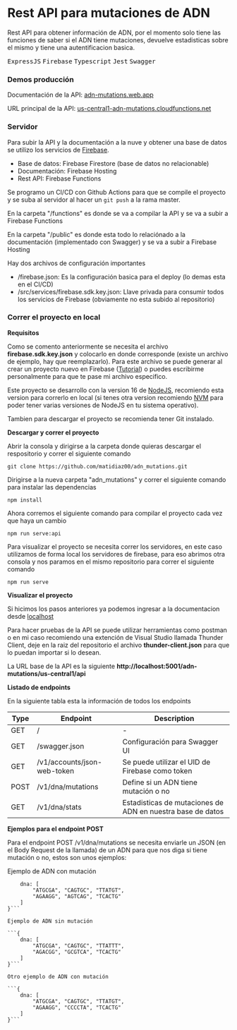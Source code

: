 # Rest API para mutaciones de ADN

Rest API para obtener información de ADN, por el momento solo tiene las funciones de saber si el ADN tiene mutaciones, devuelve estadisticas sobre el mismo y tiene una autentificacion basica.

<kbd>ExpressJS</kbd>  <kbd>Firebase</kbd>  <kbd>Typescript</kbd>  <kbd>Jest</kbd>  <kbd>Swagger</kbd>

### Demos producción

Documentación de la API: [adn-mutations.web.app](https://adn-mutations.web.app/)

URL principal de la API: [us-central1-adn-mutations.cloudfunctions.net](https://us-central1-adn-mutations.cloudfunctions.net/api)

### Servidor

Para subir la API y la documentación a la nuve y obtener una base de datos se utilizo los servicios de [Firebase](https://firebase.google.com/).

- Base de datos: Firebase Firestore (base de datos no relacionable)
- Documentación: Firebase Hosting
- Rest API: Firebase Functions

Se programo un CI/CD con Github Actions para que se compile el proyecto y se suba al servidor al hacer un `git push` a la rama master.

En la carpeta "/functions" es donde se va a compilar la API y se va a subir a Firebase Functions

En la carpeta "/public" es donde esta todo lo relaciónado a la documentación (implementado con Swagger) y se va a subir a Firebase Hosting

Hay dos archivos de configuración importantes
- /firebase.json: Es la configuración basica para el deploy (lo demas esta en el CI/CD)
- /src/services/firebase.sdk.key.json: Llave privada para consumir todos los servicios de Firebase (obviamente no esta subido al repositorio)

### Correr el proyecto en local

**Requisitos**

Como se comento anteriormente se necesita el archivo **firebase.sdk.key.json** y colocarlo en donde corresponde (existe un archivo de ejemplo, hay que reemplazarlo). Para este archivo se puede generar al crear un proyecto nuevo en Firebase ([Tutorial](https://clemfournier.medium.com/how-to-get-my-firebase-service-account-key-file-f0ec97a21620)) o puedes escribirme personalmente para que te pase mi archivo especifico.

Este proyecto se desarrollo con la version 16 de [NodeJS](https://nodejs.org/), recomiendo esta version para correrlo en local (si tenes otra version recomiendo [NVM](https://github.com/nvm-sh/nvm) para poder tener varias versiones de NodeJS en tu sistema operativo).

Tambien para descargar el proyecto se recomienda tener Git instalado.

**Descargar y correr el proyecto**

Abrir la consola y dirigirse a la carpeta donde quieras descargar el respositorio y correr el siguiente comando

`git clone https://github.com/matidiaz00/adn_mutations.git`

Dirigirse a la nueva carpeta "adn_mutations" y correr el siguiente comando para instalar las dependencias

`npm install`

Ahora corremos el siguiente comando para compilar el proyecto cada vez que haya un cambio

`npm run serve:api`

Para visualizar el proyecto se necesita correr los servidores, en este caso utilizamos de forma local los servidores de firebase, para eso abrimos otra consola y nos paramos en el mismo repositorio para correr el siguiente comando

`npm run serve`

**Visualizar el proyecto**

Si hicimos los pasos anteriores ya podemos ingresar a la documentacion desde [localhost](http://localhost:5000/)

Para hacer pruebas de la API se puede utilizar herramientas como postman o en mi caso recomiendo una extención de Visual Studio llamada Thunder Client, deje en la raiz del repositorio el archivo **thunder-client.json** para que lo puedan importar si lo desean.

La URL base de la API es la siguiente **http://localhost:5001/adn-mutations/us-central1/api**

**Listado de endpoints**

En la siguiente tabla esta la información de todos los endpoints

Type | Endpoint | Description
------------- | ------------- | -------------
GET | / | - | Mensaje si funciona la API
GET | /swagger.json | Configuración para Swagger UI
GET | /v1/accounts/json-web-token | Se puede utilizar el UID de Firebase como token
POST | /v1/dna/mutations | Define si un ADN tiene mutación o no
GET | /v1/dna/stats | Estadisticas de mutaciones de ADN en nuestra base de datos

**Ejemplos para el endpoint POST**

Para el endpoint POST /v1/dna/mutations se necesita enviarle un JSON (en el Body Request de la llamada) de un ADN para que nos diga si tiene mutación o no, estos son unos ejemplos:

Ejemplo de ADN con mutación

```{
    dna: [
        "ATGCGA", "CAGTGC", "TTATGT",
        "AGAAGG", "AGTCAG", "TCACTG"
    ]
}```

Ejemplo de ADN sin mutación

```{
    dna: [
        "ATGCGA", "CAGTGC", "TTATTT",
        "AGACGG", "GCGTCA", "TCACTG"
    ]
}```

Otro ejemplo de ADN con mutación

```{
    dna: [
        "ATGCGA", "CAGTGC", "TTATGT",
        "AGAAGG", "CCCCTA", "TCACTG"
    ]
}```